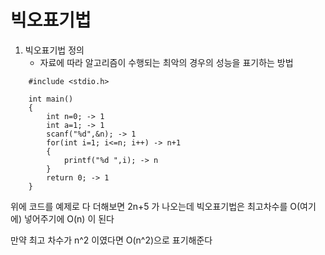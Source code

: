 <h1>빅오표기법</h1>

1. 빅오표기법 정의
    - 자료에 따라 알고리즘이 수행되는 최악의 경우의 성능을 표기하는 방법

```
    #include <stdio.h>

    int main()
    {
        int n=0; -> 1
        int a=1; -> 1
        scanf("%d",&n); -> 1
        for(int i=1; i<=n; i++) -> n+1
        {
            printf("%d ",i); -> n
        }
        return 0; -> 1
    }
```
위에 코드를 예제로 다 더해보면 2n+5 가 나오는데 빅오표기법은 최고차수를 O(여기에) 넣어주기에 O(n) 이 된다

만약 최고 차수가 n^2 이였다면 O(n^2)으로 표기해준다
